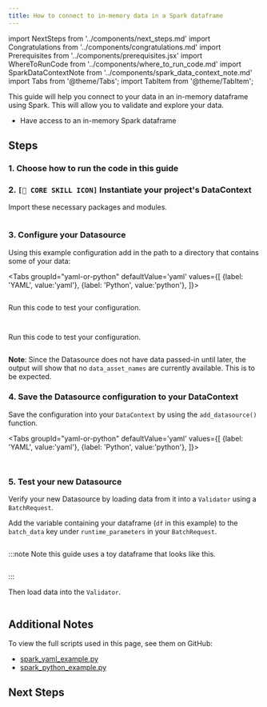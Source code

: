 ```yaml
---
title: How to connect to in-memory data in a Spark dataframe
---
```


import NextSteps from '../components/next_steps.md'
import Congratulations from '../components/congratulations.md'
import Prerequisites from '../components/prerequisites.jsx'
import WhereToRunCode from '../components/where_to_run_code.md'
import SparkDataContextNote from '../components/spark_data_context_note.md'
import Tabs from '@theme/Tabs';
import TabItem from '@theme/TabItem';

This guide will help you connect to your data in an in-memory dataframe using Spark.
This will allow you to validate and explore your data.

<Prerequisites>

- Have access to an in-memory Spark dataframe

</Prerequisites>

## Steps

### 1. Choose how to run the code in this guide

<WhereToRunCode />

### 2. `[🍏 CORE SKILL ICON]` Instantiate your project's DataContext

Import these necessary packages and modules.

```python file=../../../../tests/integration/docusaurus/connecting_to_your_data/in_memory/spark_yaml_example.py#L1-L12
```

<SparkDataContextNote />

### 3. Configure your Datasource

Using this example configuration add in the path to a directory that contains some of your data:

<Tabs
  groupId="yaml-or-python"
  defaultValue='yaml'
  values={[
  {label: 'YAML', value:'yaml'},
  {label: 'Python', value:'python'},
  ]}>
  <TabItem value="yaml">

```python file=../../../../tests/integration/docusaurus/connecting_to_your_data/in_memory/spark_yaml_example.py#L37-L47
```

Run this code to test your configuration.

```python file=../../../../tests/integration/docusaurus/connecting_to_your_data/in_memory/spark_yaml_example.py#L49
```

</TabItem>
<TabItem value="python">

```python file=../../../../tests/integration/docusaurus/connecting_to_your_data/in_memory/spark_python_example.py#L37-L47
```

Run this code to test your configuration.

```python file=../../../../tests/integration/docusaurus/connecting_to_your_data/in_memory/spark_python_example.py#L49
```

</TabItem>
</Tabs>

**Note**: Since the Datasource does not have data passed-in until later, the output will show that no `data_asset_names` are currently available. This is to be expected.

### 4. Save the Datasource configuration to your DataContext

Save the configuration into your `DataContext` by using the `add_datasource()` function.

<Tabs
  groupId="yaml-or-python"
  defaultValue='yaml'
  values={[
  {label: 'YAML', value:'yaml'},
  {label: 'Python', value:'python'},
  ]}>
  <TabItem value="yaml">

```python file=../../../../tests/integration/docusaurus/connecting_to_your_data/in_memory/spark_yaml_example.py#L51
```

</TabItem>
<TabItem value="python">

```python file=../../../../tests/integration/docusaurus/connecting_to_your_data/in_memory/spark_python_example.py#L51
```

</TabItem>
</Tabs>

### 5. Test your new Datasource

Verify your new Datasource by loading data from it into a `Validator` using a `BatchRequest`.

Add the variable containing your dataframe (`df` in this example) to the `batch_data` key under `runtime_parameters` in your `BatchRequest`.

```python file=../../../../tests/integration/docusaurus/connecting_to_your_data/in_memory/spark_yaml_example.py#L54-L60
```

:::note Note this guide uses a toy dataframe that looks like this.

```python file=../../../../tests/integration/docusaurus/connecting_to_your_data/in_memory/spark_yaml_example.py#L20-L25
```
:::

Then load data into the `Validator`.
```python file=../../../../tests/integration/docusaurus/connecting_to_your_data/in_memory/spark_yaml_example.py#L62-L67
```

<Congratulations />

## Additional Notes

To view the full scripts used in this page, see them on GitHub:

- [spark_yaml_example.py](https://github.com/great-expectations/great_expectations/blob/develop/tests/integration/docusaurus/connecting_to_your_data/in_memory/spark_yaml_example.py)
- [spark_python_example.py](https://github.com/great-expectations/great_expectations/blob/develop/tests/integration/docusaurus/connecting_to_your_data/in_memory/spark_python_example.py)

## Next Steps

<NextSteps />
